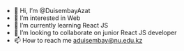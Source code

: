 - 👋 Hi, I’m @DuisembayAzat
- 👀 I’m interested in Web
- 🌱 I’m currently learning React JS
- 💞️ I’m looking to collaborate on junior React JS developer
- 📫 How to reach me aduisembay@nu.edu.kz

<!---
DuisembayAzat/DuisembayAzat is a ✨ special ✨ repository because its `README.md` (this file) appears on your GitHub profile.
You can click the Preview link to take a look at your changes.
--->

